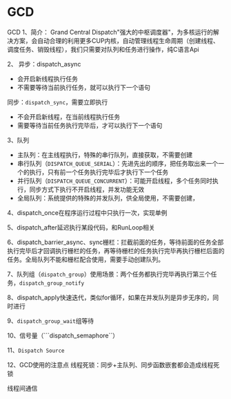 # GCD
GCD
1、简介：
 Grand Central Dispatch"强大的中枢调度器"，为多核运行的解决方案，会自动合理的利用更多CUP内核，自动管理线程生命周期（创建线程、调度任务、销毁线程），我们只需要对队列和任务进行操作，纯C语言Api

2、
异步：dispatch_async
- 会开启新线程执行任务
- 不需要等待当前执行任务，就可以执行下一个语句

同步：```dispatch_sync```，需要立即执行
- 不会开启新线程，在当前线程执行任务
- 需要等待当前任务执行完毕后，才可以执行下一个语句

3、队列
- 主队列：在主线程执行，特殊的串行队列，直接获取，不需要创建
- 串行队列（```DISPATCH_QUEUE_SERIAL```）：先进先出的顺序，把任务取出来一个一个的执行，只有前一个任务执行完毕后才执行下一个任务
- 并行队列（```DISPATCH_QUEUE_CONCURRENT```）：可能开启线程，多个任务同时执行，同步方式下执行不开启线程，并发功能无效
- 全局队列：系统提供的特殊的并发队列，供全局使用，不需要创建，

4、dispatch_once在程序运行过程中只执行一次，实现单例

5、dispatch_after延迟执行某段代码，和RunLoop相关

6、dispatch_barrier_async、sync栅栏：拦截前面的任务，等待前面的任务全部执行完毕后才回调执行栅栏的任务，再等待栅栏的任务执行完毕再执行栅栏后面的任务。全局队列不能和栅栏配合使用，需要手动创建队列。

7、队列组（```dispatch_group```）使用场景：两个任务都执行完毕再执行第三个任务，```dispatch_group_notify```

8、dispatch_apply快速迭代，类似for循环，如果在并发队列是异步无序的，同时进行

9、```dispatch_group_wait```组等待

10、信号量（```dispatch_semaphore``）

11、```Dispatch Source```

12、GCD使用的注意点
线程死锁：同步+主队列、同步函数嵌套都会造成线程死锁

线程间通信
